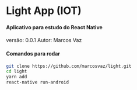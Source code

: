 # Light App (IOT)
#### Aplicativo para estudo do React Native

<p>
versão: 0.0.1
Autor: Marcos Vaz
</p>

#### Comandos para rodar
```bash
git clone https://github.com/marcosvaz/light.git
cd light
yarn add
react-native run-android
```